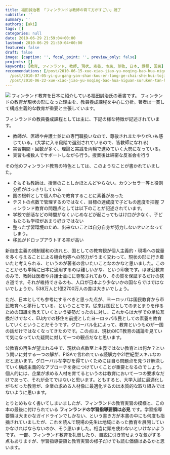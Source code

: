 ```yaml
---
title: 福田誠治著 「フィンランドは教師の育て方がすごい」読了
subtitle: ''
summary: ''
authors: [aki]
tags: []
categories: null
date: 2010-06-29 21:59:04+00:00
lastmod: 2010-06-29 21:59:04+00:00
featured: false
draft: false
image: {caption: '', focal_point: '', preview_only: false}
projects: []
keywords: [教育, フィンランド, 教師, 現状, 素養, 市民, 尊敬, 日本, 課程, 国民]
recommendations: [/post/2010-06-15-xue-xiao-jiao-yu-noqing-bao-hua-niguan-suruken-tan-hui-di-5hui-nomemo/,
  /post/2010-07-05-yi-gu-gang-yan-shan-kou-er-lang-ge-chai-she-hui-tojiao-yu-gai-ge-du-liao/,
  /post/2010-06-22-xue-xiao-jiao-yu-noqing-bao-hua-niguan-suruken-tan-hui-di-6hui-nomemo-number-johokon/]
---
```

[![](https://images-na.ssl-images-amazon.com/images/I/51lAwPopsUL._SX341_BO1,204,203,200_.jpg)](http://www.amazon.co.jp/dp/4750509035)
フィンランド教育を日本に紹介している福田誠治氏の著書です。
フィンランドの教育が現状の形になった理由を、教員養成課程を中心に分析。著者は一貫して構成主義的な教育が重要と主張しています。

フィンランドの教員養成課程としては主に、下記の様な特徴が記述されています。
- 教師が、医師や弁護士並にの専門職扱いなので、尊敬されまたやりがいも感じている。(大学に入る段階で選別されているので、皆教師になれる)
- 実習期間・回数が多く、理論と実践を両輪で進めていく大勢になっている。
- 実習も複数人でサポートしながら行う。授業後は綿密な反省会を行う

その他のフィンランド教育の特色としては、このようなことが書かれていました。

- そもそも教師は、授業のことしかほとんどやらない。カウンセラー等と役割分担がはっきりしている
- 国の根幹として個人中心で教育することに素養があった
- テストの点数で管理するのではなく、目標の達成度で子どもの進度を把握
フィンランド教育の問題点としては以下のことが記述されています。
- 学校で部活などの時間がなくいじめなどが起こってもはけ口が少なく、子どもたちも学校があまり好きではない
- 整った学習環境のため、出来ないことは自分自身が努力しないせいとなってしまう。
- 移民がドロップアウトする率が高い

新自由主義の規制緩和の流れと、国としての教育観が個人主義的・現場への裁量
を多く与えることによる機会均等への努力がうまく交わって、現状の形に行き着いたと考えられる、というのが著者の言いたいことなのかなと思いました。このことからも単純に日本に適用するのは難しいかな、という印象です。ほぼ公教育のみで、教師は医者や弁護士並にに尊敬されており、その質を保証するだけの狭き道です。それが維持できるのも、人口が日本より少ないかの国ならではではないでしょうか。538万人と1億2700万人の差は大きいでしょう。

ただ、日本としても参考にするべきと思った点が、ヨーロッパは国民教育から市民教育へと移行している、ということです。従来は国民としてのまとまりを作るための知識を教えていくという姿勢だったのに対し、これからは大学での単位互換だけでなく、EU内での移住を前提としたヨーロッパ市民としての素養を教育していくということだそうです。グローバル化によって、教育というものが一国の話だけではなくなってきたのです。この点は、現状のICT教育の議論を見ていて気になっていた疑問に対して一つの観点だなと思います。

公教育の再生が望まれる中で、現状の点数至上主義ではない教育とは何か？という問いに対する一つの解が、PISAで言われている読解力や21世紀型スキルなのだと思います。グローバルな学びを得ていくためには自ら問題点を見つけ解決していく構成主義的なアプローチを身につけていくことが重要となるのでしょう。個人的には、企業が求める人材を育てるというのは教育において一つの要求なだけであって、それが全てではないと思います。ともすると、大学入試に最適化しがちだった教育が、企業の求める人材像に最適化するのは本質的な取り組みではないように思います。

とりとめもなく書いてしまいましたが、フィンランドの教育実習の模様と、この本の最後に付けられている **フィンランドの学習指導要領は必見** です。学習指導要領は大まかなガイドラインでしかない、という書き方が本書の中にも何度も指摘されていましたが、これを読んで現場の先生は地域にあった教育を展開していかなければならないのか、そう思いました。相当に頭を使わないといけないようです。
一部、フィンランド教育を礼賛したり、自説に引き寄せような気がする点もありますが、学習指導要領と教育実習の様子だけでも読む価値はあるかと思います。

